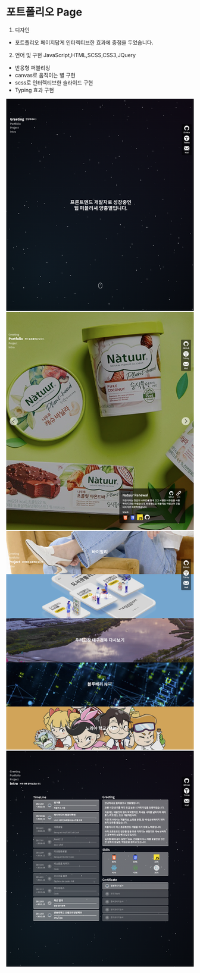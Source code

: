 # 포트폴리오 Page

1. 디자인 
- 포트폴리오 페이지답게 인터렉티브한 효과에 중점을 두었습니다.

2. 언어 및 구현 JavaScript,HTML,SCSS,CSS3,JQuery
- 반응형 퍼블리싱
- canvas로 움직이는 별 구현
- scss로 인터렉티브한 슬라이드 구현
- Typing 효과 구현

<img src="/read-img/img1.jpg">
<img src="/read-img/img2.jpg">
<img src="/read-img/img3.jpg">
<img src="/read-img/img4.jpg">